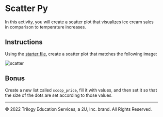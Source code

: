 # Scatter Py

In this activity, you will create a scatter plot that visualizes ice cream sales in comparison to temperature increases.

## Instructions

Using the [starter file](Unsolved/ice_cream_sales.ipynb), create a scatter plot that matches the following image: 

![scatter](Images/IceCreamSales.png)

## Bonus

Create a new list called `scoop_price`, fill it with values, and then set it so that the size of the dots are set according to those values.

---

© 2022 Trilogy Education Services, a 2U, Inc. brand. All Rights Reserved.